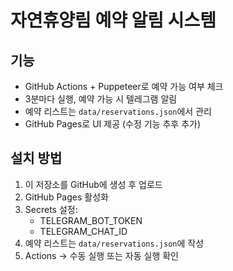 # 자연휴양림 예약 알림 시스템

## 기능
- GitHub Actions + Puppeteer로 예약 가능 여부 체크
- 3분마다 실행, 예약 가능 시 텔레그램 알림
- 예약 리스트는 `data/reservations.json`에서 관리
- GitHub Pages로 UI 제공 (수정 기능 추후 추가)

## 설치 방법
1. 이 저장소를 GitHub에 생성 후 업로드
2. GitHub Pages 활성화
3. Secrets 설정:
   - TELEGRAM_BOT_TOKEN
   - TELEGRAM_CHAT_ID
4. 예약 리스트는 `data/reservations.json`에 작성
5. Actions → 수동 실행 또는 자동 실행 확인
